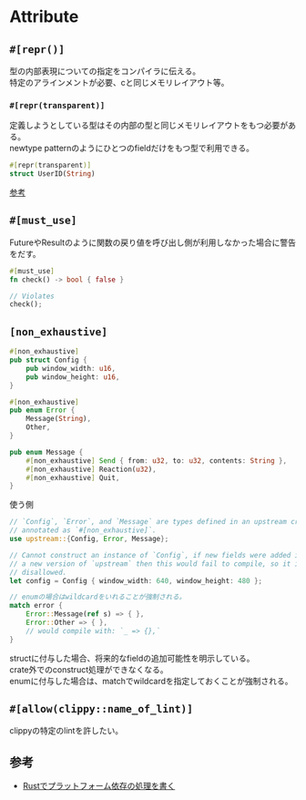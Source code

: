 # Attribute

## `#[repr()]`

型の内部表現についての指定をコンパイラに伝える。  
特定のアラインメントが必要、cと同じメモリレイアウト等。

### `#[repr(transparent)]`

定義しようとしている型はその内部の型と同じメモリレイアウトをもつ必要がある。  
newtype patternのようにひとつのfieldだけをもつ型で利用できる。
```rust
#[repr(transparent)]
struct UserID(String)
```

[参考](https://blog.cardina1.red/2020/12/24/defining-custom-slice-types/#defining-slice-types--repr-transparent)


## `#[must_use]`

FutureやResultのように関数の戻り値を呼び出し側が利用しなかった場合に警告をだす。

```rust
#[must_use]
fn check() -> bool { false }

// Violates
check();
```

## `[non_exhaustive]`

```rust
#[non_exhaustive]
pub struct Config {
    pub window_width: u16,
    pub window_height: u16,
}

#[non_exhaustive]
pub enum Error {
    Message(String),
    Other,
}

pub enum Message {
    #[non_exhaustive] Send { from: u32, to: u32, contents: String },
    #[non_exhaustive] Reaction(u32),
    #[non_exhaustive] Quit,
}
```

使う側
```rust
// `Config`, `Error`, and `Message` are types defined in an upstream crate that have been
// annotated as `#[non_exhaustive]`.
use upstream::{Config, Error, Message};

// Cannot construct an instance of `Config`, if new fields were added in
// a new version of `upstream` then this would fail to compile, so it is
// disallowed.
let config = Config { window_width: 640, window_height: 480 };

// enumの場合はwildcardをいれることが強制される。
match error {
    Error::Message(ref s) => { },
    Error::Other => { },
    // would compile with: `_ => {},`
}
```
structに付与した場合、将来的なfieldの追加可能性を明示している。  
crate外でのconstruct処理ができなくなる。  
enumに付与した場合は、matchでwildcardを指定しておくことが強制される。

## `#[allow(clippy::name_of_lint)]`

clippyの特定のlintを許したい。


## 参考

* [Rustでプラットフォーム依存の処理を書く](https://ryochack.hatenablog.com/entry/2018/10/14/112957)

